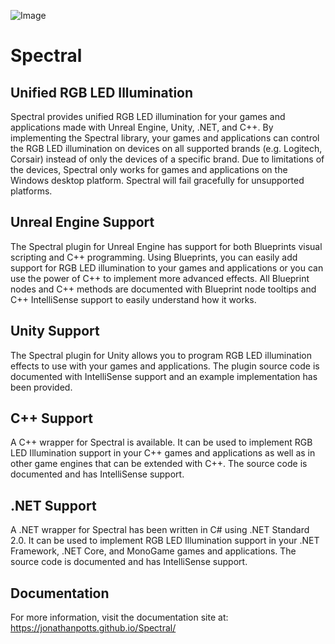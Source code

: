 ![Image](https://jonathanpotts.github.io/Spectral/images/favicon.png)
# Spectral

## Unified RGB LED Illumination
Spectral provides unified RGB LED illumination for your games and applications made with Unreal Engine, Unity, .NET, and C++. By implementing the Spectral library, your games and applications can control the RGB LED illumination on devices on all supported brands (e.g. Logitech, Corsair) instead of only the devices of a specific brand. Due to limitations of the devices, Spectral only works for games and applications on the Windows desktop platform. Spectral will fail gracefully for unsupported platforms. 

## Unreal Engine Support
The Spectral plugin for Unreal Engine has support for both Blueprints visual scripting and C++ programming. Using Blueprints, you can easily add support for RGB LED illumination to your games and applications or you can use the power of C++ to implement more advanced effects. All Blueprint nodes and C++ methods are documented with Blueprint node tooltips and C++ IntelliSense support to easily understand how it works. 

## Unity Support
The Spectral plugin for Unity allows you to program RGB LED illumination effects to use with your games and applications. The plugin source code is documented with IntelliSense support and an example implementation has been provided. 

## C++ Support
A C++ wrapper for Spectral is available. It can be used to implement RGB LED Illumination support in your C++ games and applications as well as in other game engines that can be extended with C++. The source code is documented and has IntelliSense support. 

## .NET Support
A .NET wrapper for Spectral has been written in C# using .NET Standard 2.0. It can be used to implement RGB LED Illumination support in your .NET Framework, .NET Core, and MonoGame games and applications. The source code is documented and has IntelliSense support. 

## Documentation
For more information, visit the documentation site at: https://jonathanpotts.github.io/Spectral/
